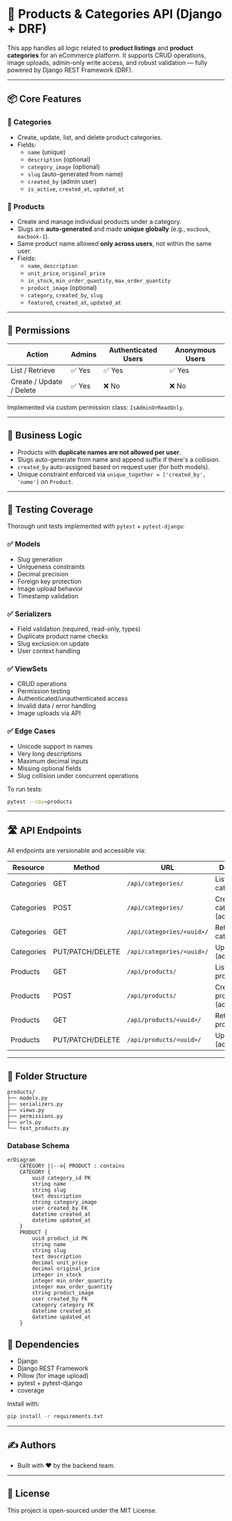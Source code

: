 # 🛒 Products & Categories API (Django + DRF)

This app handles all logic related to **product listings** and **product categories** for an eCommerce platform. It supports CRUD operations, image uploads, admin-only write access, and robust validation — fully powered by Django REST Framework (DRF).

---

## 📦 Core Features

### 🔹 Categories
- Create, update, list, and delete product categories.
- Fields:
  - `name` (unique)
  - `description` (optional)
  - `category_image` (optional)
  - `slug` (auto-generated from name)
  - `created_by` (admin user)
  - `is_active`, `created_at`, `updated_at`

### 🔹 Products
- Create and manage individual products under a category.
- Slugs are **auto-generated** and made **unique globally** (e.g., `macbook`, `macbook-1`).
- Same product name allowed **only across users**, not within the same user.
- Fields:
  - `name`, `description`
  - `unit_price`, `original_price`
  - `in_stock`, `min_order_quantity`, `max_order_quantity`
  - `product_image` (optional)
  - `category`, `created_by`, `slug`
  - `featured`, `created_at`, `updated_at`

---

## 🔐 Permissions

| Action         | Admins        | Authenticated Users | Anonymous Users |
|----------------|---------------|----------------------|------------------|
| List / Retrieve | ✅ Yes        | ✅ Yes               | ✅ Yes           |
| Create / Update / Delete | ✅ Yes | ❌ No              | ❌ No           |

Implemented via custom permission class: `IsAdminOrReadOnly`.

---

## 🧠 Business Logic

- Products with **duplicate names are not allowed per user**.
- Slugs auto-generate from name and append suffix if there's a collision.
- `created_by` auto-assigned based on request user (for both models).
- Unique constraint enforced via `unique_together = ['created_by', 'name']` on `Product`.

---

## 🧪 Testing Coverage

Thorough unit tests implemented with `pytest` + `pytest-django`:

### ✅ Models
- Slug generation
- Uniqueness constraints
- Decimal precision
- Foreign key protection
- Image upload behavior
- Timestamp validation

### ✅ Serializers
- Field validation (required, read-only, types)
- Duplicate product name checks
- Slug exclusion on update
- User context handling

### ✅ ViewSets
- CRUD operations
- Permission testing
- Authenticated/unauthenticated access
- Invalid data / error handling
- Image uploads via API

### ✅ Edge Cases
- Unicode support in names
- Very long descriptions
- Maximum decimal inputs
- Missing optional fields
- Slug collision under concurrent operations

To run tests:
```bash
pytest --cov=products
````

---

## 🛣️ API Endpoints

All endpoints are versionable and accessible via:

| Resource   | Method           | URL                       | Description                    |
| ---------- | ---------------- | ------------------------- | ------------------------------ |
| Categories | GET              | `/api/categories/`        | List all categories            |
| Categories | POST             | `/api/categories/`        | Create a category (admin only) |
| Categories | GET              | `/api/categories/<uuid>/` | Retrieve category              |
| Categories | PUT/PATCH/DELETE | `/api/categories/<uuid>/` | Update/Delete (admin only)     |
| Products   | GET              | `/api/products/`          | List all products              |
| Products   | POST             | `/api/products/`          | Create a product (admin only)  |
| Products   | GET              | `/api/products/<uuid>/`   | Retrieve product               |
| Products   | PUT/PATCH/DELETE | `/api/products/<uuid>/`   | Update/Delete (admin only)     |

---

## 📁 Folder Structure

```
products/
├── models.py
├── serializers.py
├── views.py
├── permissions.py
├── urls.py
└── test_products.py
```

### Database Schema
```mermaid
erDiagram
    CATEGORY ||--o{ PRODUCT : contains
    CATEGORY {
        uuid category_id PK
        string name
        string slug
        text description
        string category_image
        user created_by FK
        datetime created_at
        datetime updated_at
    }
    PRODUCT {
        uuid product_id PK
        string name
        string slug
        text description
        decimal unit_price
        decimal original_price
        integer in_stock
        integer min_order_quantity
        integer max_order_quantity
        string product_image
        user created_by FK
        category category FK
        datetime created_at
        datetime updated_at
    }
```

## 🧱 Dependencies

* Django
* Django REST Framework
* Pillow (for image upload)
* pytest + pytest-django
* coverage

Install with:

```bash
pip install -r requirements.txt
```

---

## ✍️ Authors

* Built with ❤️ by the backend team.

---

## 📄 License

This project is open-sourced under the MIT License.

